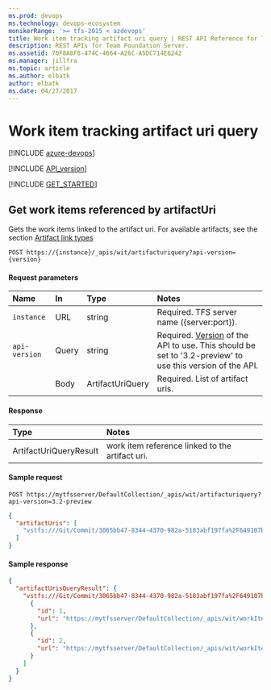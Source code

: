 ```yaml
---
ms.prod: devops
ms.technology: devops-ecosystem
monikerRange: '>= tfs-2015 < azdevops'
title: Work item tracking artifact uri query | REST API Reference for Team Foundation Server
description: REST APIs for Team Foundation Server.
ms.assetid: 70F8A8F8-474C-4664-A26C-A5DC714E6242
ms.manager: jillfra
ms.topic: article
ms.author: elbatk
author: elbatk
ms.date: 04/27/2017
---
```


# Work item tracking artifact uri query

[!INCLUDE [azure-devops](../_data/azure-devops-message.md)]

[!INCLUDE [API_version](../_data/version3-2-preview.md)]

[!INCLUDE [GET_STARTED](../_data/get-started.md)]

<a name="ArtifactUriQuery"></a>

## Get work items referenced by artifactUri
Gets the work items linked to the artifact uri. For available artifacts, see the section [Artifact link types](artifactlinktypes.md)


```no-highlight
POST https://{instance}/_apis/wit/artifacturiquery?api-version={version}
```


#### Request parameters
| Name | In  | Type | Notes
|:--------------|:-----------|:---------|:------------
| <code>instance</code> | URL | string | Required. TFS server name ({server:port}).
| <code>api-version</code> | Query | string | Required. [Version](../../concepts/rest-api-versioning.md) of the API to use.  This should be set to '3.2-preview' to use this version of the API.
| | Body | ArtifactUriQuery | Required.  List of artifact uris.

#### Response

| Type       | Notes
|:-----------|:---------
| ArtifactUriQueryResult | work item reference linked to the artifact uri.

#### Sample request

```
POST https://mytfsserver/DefaultCollection/_apis/wit/artifacturiquery?api-version=3.2-preview
```
```json
{
  "artifactUris": [
    "vstfs:///Git/Commit/3065bb47-8344-4370-982a-5183abf197fa%2F649107bd-ab35-4192-8584-601f64172f80%2F4800cfa0be564b1e606d6811e99e0380f765a9c4"
  ]
}
```

#### Sample response

```json
{
  "artifactUrisQueryResult": {
    "vstfs:///Git/Commit/3065bb47-8344-4370-982a-5183abf197fa%2F649107bd-ab35-4192-8584-601f64172f80%2F4800cfa0be564b1e606d6811e99e0380f765a9c4": [
      {
        "id": 1,
        "url": "https://mytfsserver/DefaultCollection/_apis/wit/workItems/1"
      },
      {
        "id": 2,
        "url": "https://mytfsserver/DefaultCollection/_apis/wit/workItems/2"
      }
    ]
  }
}
```
